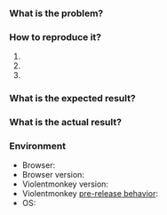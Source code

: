 <!--
Make sure you searched for existing issues that already reported this problem.

Note that issues without a reproduction may be closed immediately!
-->

### What is the problem?

### How to reproduce it?
1.
2.
3.

### What is the expected result?

### What is the actual result?

<!--
If this is a bug report, please also provide logs in the console.
-->

### Environment
- Browser:
- Browser version:
- Violentmonkey version:
- Violentmonkey [pre-release behavior](https://github.com/violentmonkey/violentmonkey/releases):
- OS:

